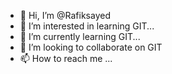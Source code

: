 - 👋 Hi, I’m @Rafiksayed
- 👀 I’m interested in learning GIT...
- 🌱 I’m currently learning GIT...
- 💞️ I’m looking to collaborate on GIT
- 📫 How to reach me ...

<!---
Rafiksayed/Rafiksayed is a ✨ special ✨ repository because its `README.md` (this file) appears on your GitHub profile.
You can click the Preview link to take a look at your changes.
--->
